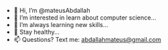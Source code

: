 - 👋 Hi, I’m @mateusAbdallah
- 👀 I’m interested in learn about computer science...
- 🌱 I’m always learning new skills...
- 💞️ Stay healthy...
- 📫 Questions? Text me: abdallahmateus@gmail.com

<!---
mateusAbdallah/mateusAbdallah is a ✨ special ✨ repository because its `README.md` (this file) appears on your GitHub profile.
You can click the Preview link to take a look at your changes.
--->
